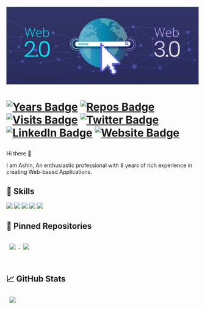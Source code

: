 [![ASHIN's GitHub Banner](./web3.jpg)](https://github.com/ashinkuniyil)

[<h1 align="">![Years Badge](https://badges.pufler.dev/years/ashinkuniyil)](https://github.com/ashinkuniyil)
[![Repos Badge](https://badges.pufler.dev/repos/ashinkuniyil)](https://github.com/ashinkuniyil)
[![Visits Badge](https://badges.pufler.dev/visits/ashinkuniyil/ashinkuniyil)](https://github.com/ashinkuniyil)
[![Twitter Badge](https://img.shields.io/badge/Twitter-Profile-informational?style=flat&logo=twitter&logoColor=white&color=1CA2F1)](https://twitter.com/ashinkuniyil)
[![LinkedIn Badge](https://img.shields.io/badge/LinkedIn-Profile-informational?style=flat&logo=linkedin&logoColor=white&color=0D76A8)](https://www.linkedin.com/in/ashinkuniyil/)
[![Website Badge](https://img.shields.io/website?url=http%3A%2F%2Fashin.kuniyil.me)](http://ashin.kuniyil.me)
 </h1>
 
Hi there 👋

I am Ashin, An enthusiastic professional with 8 years of rich experience in creating Web-based Applications.

## 💼 Skills

![](https://img.shields.io/badge/React-informational?style=flat&logo=react&logoColor=white)
![](https://img.shields.io/badge/Angular-informational?style=flat&logo=angular&logoColor=white&color=red)
![](https://img.shields.io/badge/Nodejs-informational?style=flat&logo=Node.js&logoColor=white&color=green)
![](https://img.shields.io/badge/ExpressJs-informational?style=flat&logo=Express&logoColor=white&color=green)
![](https://img.shields.io/badge/MongoDB-informational?style=flat&logo=MongoDb&logoColor=white&color=green)

## 📌 Pinned Repositories

<a href="https://github.com/ashinkuniyil/findDoctor">
  <img align="center" style="margin:1rem 0.5rem" src="https://github-readme-stats.vercel.app/api/pin/?username=ashinkuniyil&repo=findDoctor&title_color=ffffff&text_color=c9cacc&icon_color=4AB197&bg_color=000000" />
</a>
<a href="https://github.com/ashinkuniyil/rss-feed-to-video-nodeJs">
  <img align="center" style="margin:1rem 0.5rem" src="https://github-readme-stats.vercel.app/api/pin/?username=ashinkuniyil&repo=rss-feed-to-video-nodeJs&title_color=ffffff&text_color=c9cacc&icon_color=4AB197&bg_color=000000" />
</a>

<br>
<br>

## &#x1f4c8; GitHub Stats

<a href="https://github.com/ashinkuniyil">
  <img align="center" style="margin:0.5rem" src="https://github-readme-stats.vercel.app/api/top-langs/?username=ashinkuniyil&hide=html,css&title_color=ffffff&text_color=c9cacc&icon_color=4AB197&bg_color=000000" />
</a>
<br>
<br>
